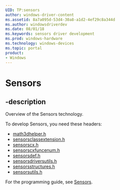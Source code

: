```yaml
---
UID: TP:sensors
author: windows-driver-content
ms.assetid: 8a7a095d-53d4-30a8-a1d2-4ef29c8a344d
ms.author: windowsdriverdev
ms.date: 08/01/18
ms.keywords: sensors driver development
ms.prod: windows-hardware
ms.technology: windows-devices
ms.topic: portal
product:
- Windows
---
```


# Sensors

## -description

Overview of the Sensors technology.

To develop Sensors, you need these headers:

 * [math3dhelper.h](..\math3dhelper\index.md)
 * [sensorsclassextension.h](..\sensorsclassextension\index.md)
 * [sensorscx.h](..\sensorscx\index.md)
 * [sensorscxfuncenum.h](..\sensorscxfuncenum\index.md)
 * [sensorsdef.h](..\sensorsdef\index.md)
 * [sensorsdriversutils.h](..\sensorsdriversutils\index.md)
 * [sensorsstructures.h](..\sensorsstructures\index.md)
 * [sensorsutils.h](..\sensorsutils\index.md)


For the programming guide, see [Sensors](https://docs.microsoft.com/windows-hardware/drivers/sensors).

